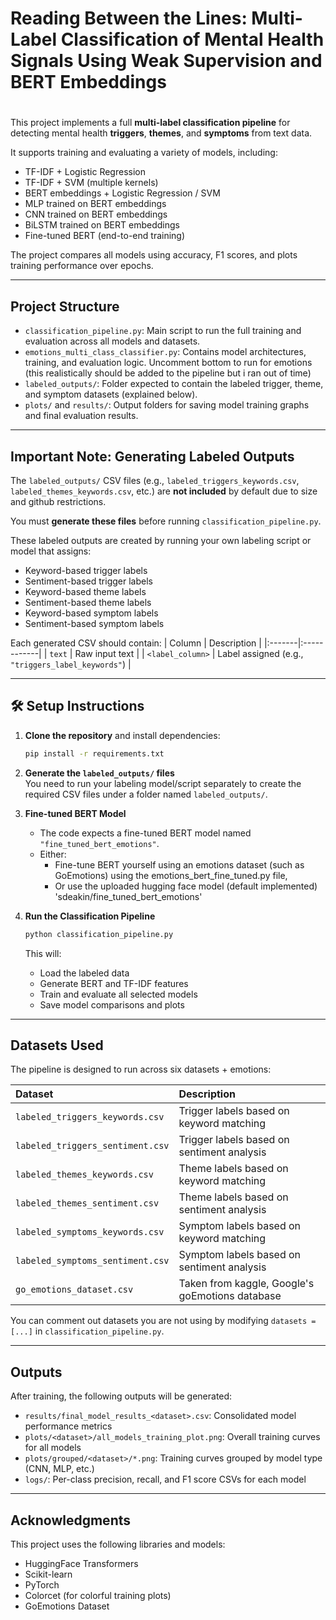 # Reading Between the Lines: Multi-Label Classification of Mental Health Signals Using Weak Supervision and BERT Embeddings
# 
This project implements a full **multi-label classification pipeline** for detecting mental health **triggers**, **themes**, and **symptoms** from text data.

It supports training and evaluating a variety of models, including:
- TF-IDF + Logistic Regression
- TF-IDF + SVM (multiple kernels)
- BERT embeddings + Logistic Regression / SVM
- MLP trained on BERT embeddings
- CNN trained on BERT embeddings
- BiLSTM trained on BERT embeddings
- Fine-tuned BERT (end-to-end training)

The project compares all models using accuracy, F1 scores, and plots training performance over epochs.

---

## Project Structure

- `classification_pipeline.py`: Main script to run the full training and evaluation across all models and datasets.
- `emotions_multi_class_classifier.py`: Contains model architectures, training, and evaluation logic. Uncomment bottom to run for emotions (this realistically should be added to the pipeline but i ran out of time)
- `labeled_outputs/`: Folder expected to contain the labeled trigger, theme, and symptom datasets (explained below).
- `plots/` and `results/`: Output folders for saving model training graphs and final evaluation results.

---

## Important Note: Generating Labeled Outputs

The `labeled_outputs/` CSV files (e.g., `labeled_triggers_keywords.csv`, `labeled_themes_keywords.csv`, etc.) are **not included** by default due to size and github restrictions.

You must **generate these files** before running `classification_pipeline.py`.

These labeled outputs are created by running your own labeling script or model that assigns:
- Keyword-based trigger labels
- Sentiment-based trigger labels
- Keyword-based theme labels
- Sentiment-based theme labels
- Keyword-based symptom labels
- Sentiment-based symptom labels

Each generated CSV should contain:
| Column | Description |
|:-------|:------------|
| `text` | Raw input text |
| `<label_column>` | Label assigned (e.g., `"triggers_label_keywords"`) |

---

## 🛠️ Setup Instructions

1. **Clone the repository** and install dependencies:
    ```bash
    pip install -r requirements.txt
    ```

2. **Generate the `labeled_outputs/` files**  
   You need to run your labeling model/script separately to create the required CSV files under a folder named `labeled_outputs/`.

3. **Fine-tuned BERT Model**
   - The code expects a fine-tuned BERT model named `"fine_tuned_bert_emotions"`.
   - Either:
     - Fine-tune BERT yourself using an emotions dataset (such as GoEmotions) using the emotions_bert_fine_tuned.py file,
     - Or use the uploaded hugging face model (default implemented) 'sdeakin/fine_tuned_bert_emotions'

4. **Run the Classification Pipeline**
    ```bash
    python classification_pipeline.py
    ```

   This will:
   - Load the labeled data
   - Generate BERT and TF-IDF features
   - Train and evaluate all selected models
   - Save model comparisons and plots

---

## Datasets Used

The pipeline is designed to run across six datasets + emotions:

| Dataset | Description |
|:--------|:------------|
| `labeled_triggers_keywords.csv` | Trigger labels based on keyword matching |
| `labeled_triggers_sentiment.csv` | Trigger labels based on sentiment analysis |
| `labeled_themes_keywords.csv` | Theme labels based on keyword matching |
| `labeled_themes_sentiment.csv` | Theme labels based on sentiment analysis |
| `labeled_symptoms_keywords.csv` | Symptom labels based on keyword matching |
| `labeled_symptoms_sentiment.csv` | Symptom labels based on sentiment analysis |
| `go_emotions_dataset.csv` | Taken from kaggle, Google's goEmotions database |

You can comment out datasets you are not using by modifying `datasets = [...]` in `classification_pipeline.py`.

---

## Outputs

After training, the following outputs will be generated:

- `results/final_model_results_<dataset>.csv`: Consolidated model performance metrics
- `plots/<dataset>/all_models_training_plot.png`: Overall training curves for all models
- `plots/grouped/<dataset>/*.png`: Training curves grouped by model type (CNN, MLP, etc.)
- `logs/`: Per-class precision, recall, and F1 score CSVs for each model

---

## Acknowledgments

This project uses the following libraries and models:
- HuggingFace Transformers
- Scikit-learn
- PyTorch
- Colorcet (for colorful training plots)
- GoEmotions Dataset
